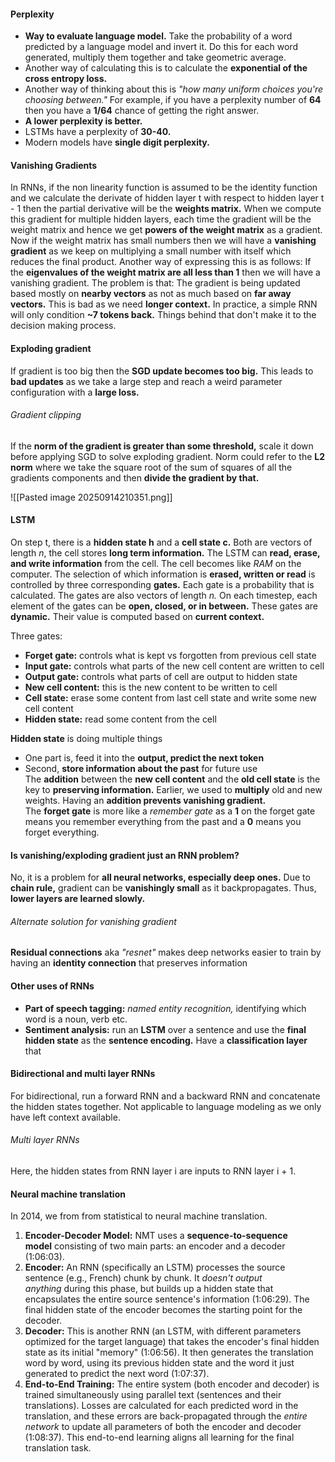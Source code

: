 #### Perplexity
- **Way to evaluate language model.** Take the probability of a word predicted by a language model and invert it. Do this for each word generated, multiply them together and take geometric average. 
- Another way of calculating this is to calculate the **exponential of the cross entropy loss.** 
- Another way of thinking about this is *"how many uniform choices you're choosing between."* For example, if you have a perplexity number of **64** then you have a **1/64** chance of getting the right answer. 
- **A lower perplexity is better.**
- LSTMs have a perplexity of **30-40.**
- Modern models have **single digit perplexity.**

#### Vanishing Gradients
In RNNs, if the non linearity function is assumed to be the identity function and we calculate the derivate of hidden layer t with respect to hidden layer t - 1 then the partial derivative will be the **weights matrix.** When we compute this gradient for multiple hidden layers, each time the gradient will be the weight matrix and hence we get **powers of the weight matrix** as a gradient. Now if the weight matrix has small numbers then we will have a **vanishing gradient** as we keep on multiplying a small number with itself which reduces the final product. 
Another way of expressing this is as follows:
If the **eigenvalues of the weight matrix are all less than 1** then we will have a vanishing gradient.
The problem is that:
The gradient is being updated based mostly on **nearby vectors** as not as much based on **far away vectors.** This is bad as we need **longer context.** 
In practice, a simple RNN will only condition **~7 tokens back.** Things behind that don't make it to the decision making process. 

#### Exploding gradient
If gradient is too big then the **SGD update becomes too big.** This leads to **bad updates** as we take a large step and reach a weird parameter configuration with a **large loss.** 

###### Gradient clipping
If the **norm of the gradient is greater than some threshold,** scale it down before applying SGD to solve exploding gradient. Norm could refer to the **L2 norm** where we take the square root of the sum of squares of all the gradients components and then **divide the gradient by that.**

![[Pasted image 20250914210351.png]]

#### LSTM
On step t, there is a **hidden state h** and a **cell state c.** Both are vectors of length *n*, the cell stores **long term information.** The LSTM can **read, erase, and write information** from the cell. The cell becomes like *RAM* on the computer. 
The selection of which information is **erased, written or read** is controlled by three corresponding **gates.** Each gate is a probability that is calculated. The gates are also vectors of length *n.* On each timestep, each element of the gates can be **open, closed, or in between.** These gates are **dynamic.** Their value is computed based on **current context.** 

Three gates:
- **Forget gate:** controls what is kept vs forgotten from previous cell state
- **Input gate:** controls what parts of the new cell content are written to cell
- **Output gate:** controls what parts of cell are output to hidden state
- **New cell content:** this is the new content to be written to cell
- **Cell state:** erase some content from last cell state and write some new cell content
- **Hidden state:** read some content from the cell  

**Hidden state** is doing multiple things  
- One part is, feed it into the **output, predict the next token**  
- Second, **store information about the past** for future use  
The **addition** between the **new cell content** and the **old cell state** is the key to **preserving information.** Earlier, we used to **multiply** old and new weights. Having an **addition prevents vanishing gradient.**  
The **forget gate** is more like a *remember gate* as a **1** on the forget gate means you remember everything from the past and a **0** means you forget everything.  

#### Is vanishing/exploding gradient just an RNN problem?
No, it is a problem for **all neural networks, especially deep ones.** Due to **chain rule,** gradient can be **vanishingly small** as it backpropagates. Thus, **lower layers are learned slowly.**

###### Alternate solution for vanishing gradient
**Residual connections** aka *"resnet"* makes deep networks easier to train by having an **identity connection** that preserves information

#### Other uses of RNNs
- **Part of speech tagging:** *named entity recognition,* identifying which word is a noun, verb etc.  
- **Sentiment analysis:** run an **LSTM** over a sentence and use the **final hidden state** as the **sentence encoding.** Have a **classification layer** that

#### Bidirectional and multi layer RNNs
For bidirectional, run a forward RNN and a backward RNN and concatenate the hidden states together. 
Not applicable to language modeling as we only have left context available. 

###### Multi layer RNNs
Here, the hidden states from RNN layer i are inputs to RNN layer i + 1.
#### Neural machine translation
In 2014, we from from statistical to neural machine translation.
1. **Encoder-Decoder Model:** NMT uses a **sequence-to-sequence model** consisting of two main parts: an encoder and a decoder (1:06:03).
2. **Encoder:** An RNN (specifically an LSTM) processes the source sentence (e.g., French) chunk by chunk. It _doesn't output anything_ during this phase, but builds up a hidden state that encapsulates the entire source sentence's information (1:06:29). The final hidden state of the encoder becomes the starting point for the decoder.
3. **Decoder:** This is another RNN (an LSTM, with different parameters optimized for the target language) that takes the encoder's final hidden state as its initial "memory" (1:06:56). It then generates the translation word by word, using its previous hidden state and the word it just generated to predict the next word (1:07:37).
4. **End-to-End Training:** The entire system (both encoder and decoder) is trained simultaneously using parallel text (sentences and their translations). Losses are calculated for each predicted word in the translation, and these errors are back-propagated through the _entire network_ to update all parameters of both the encoder and decoder (1:08:37). This end-to-end learning aligns all learning for the final translation task.

